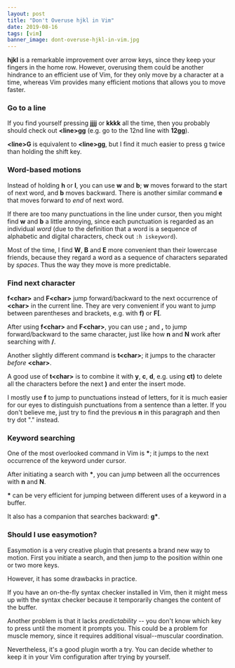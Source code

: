 ```yaml
---
layout: post
title: "Don't Overuse hjkl in Vim"
date: 2019-08-16
tags: [vim]
banner_image: dont-overuse-hjkl-in-vim.jpg
---
```


**hjkl** is a remarkable improvement over arrow keys, since they keep your
fingers in the home row. However, overusing them could be another hindrance to
an efficient use of Vim, for they only move by a character at a time, whereas
Vim provides many efficient motions that allows you to move faster.

### Go to a line

If you find yourself pressing **jjjj** or **kkkk** all the time, then you
probably should check out **\<line\>gg** (e.g. go to the 12nd line with
**12gg**).

**\<line\>G** is equivalent to **\<line\>gg**, but I find it much easier to
press g twice than holding the shift key.

### Word-based motions

Instead of holding **h** or **l**, you can use **w** and **b**; **w** moves
forward to the start of next word, and **b** moves backward. There is another
similar command **e** that moves forward to *end* of next word.

If there are too many punctuations in the line under cursor, then you might
find **w** and **b** a little annoying, since each punctuation is regarded as an
individual *word* (due to the definition that a word is a sequence of
alphabetic and digital characters, check out `:h iskeyword`).

<!--more-->

Most of the time, I find **W**, **B** and **E** more convenient than their
lowercase friends, because they regard a word as a sequence of characters
separated by *spaces*. Thus the way they move is more predictable.

### Find next character

**f\<char\>** and **F\<char\>** jump forward/backward to the next occurrence of
**\<char\>** in the current line. They are very convenient if you want to jump
between parentheses and brackets, e.g. with **f)** or **F[**.

After using **f\<char\>** and **F\<char\>**, you can use **;** and **,** to jump
forward/backward to the same character, just like how **n** and **N** work after
searching with **/**.

Another slightly different command is **t\<char\>**; it jumps to the character
*before* **\<char\>**.

A good use of **t\<char\>** is to combine it with **y**, **c**, **d**, e.g.
using **ct)** to delete all the characters before the next **)** and enter the
insert mode.

I mostly use **f** to jump to punctuations instead of letters, for it is much
easier for our eyes to distinguish punctuations from a sentence than a letter.
If you don't believe me, just try to find the previous **n** in this paragraph
and then try dot "." instead.

### Keyword searching

One of the most overlooked command in Vim is **\***; it jumps to the next
occurrence of the keyword under cursor.

After initiating a search with **\***, you can jump between all the occurrences
with **n** and **N**.

**\*** can be very efficient for jumping between different uses of a keyword in
a buffer.

It also has a companion that searches backward: **g\***.

### Should I use easymotion?

Easymotion is a very creative plugin that presents a brand new way to motion.
First you initiate a search, and then jump to the position within one or two
more keys.

However, it has some drawbacks in practice.

If you have an on-the-fly syntax checker installed in Vim, then it might mess up
with the syntax checker because it temporarily changes the content of the
buffer.

Another problem is that it lacks *predictability* -- you don't know which key to
press until the moment it prompts you. This could be a problem for muscle
memory, since it requires additional visual--muscular coordination.

Nevertheless, it's a good plugin worth a try. You can decide whether to keep it
in your Vim configuration after trying by yourself.
